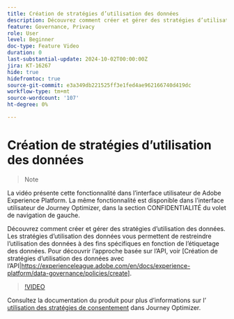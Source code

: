 ```yaml
---
title: Création de stratégies d’utilisation des données
description: Découvrez comment créer et gérer des stratégies d’utilisation des données.
feature: Governance, Privacy
role: User
level: Beginner
doc-type: Feature Video
duration: 0
last-substantial-update: 2024-10-02T00:00:00Z
jira: KT-16267
hide: true
hidefromtoc: true
source-git-commit: e3a349db221525ff3e1fed4ae962166740d419dc
workflow-type: tm+mt
source-wordcount: '107'
ht-degree: 0%

---
```



# Création de stratégies d’utilisation des données

>>[!NOTE]
>>
La vidéo présente cette fonctionnalité dans l’interface utilisateur de Adobe Experience Platform. La même fonctionnalité est disponible dans l’interface utilisateur de Journey Optimizer, dans la section CONFIDENTIALITÉ du volet de navigation de gauche.

Découvrez comment créer et gérer des stratégies d’utilisation des données. Les stratégies d’utilisation des données vous permettent de restreindre l’utilisation des données à des fins spécifiques en fonction de l’étiquetage des données. Pour découvrir l’approche basée sur l’API, voir [Création de stratégies d’utilisation des données avec l’API|https://experienceleague.adobe.com/en/docs/experience-platform/data-governance/policies/create].

>[!VIDEO](https://video.tv.adobe.com/v/32977/?learn=on)

Consultez la documentation du produit pour plus d’informations sur l’ [utilisation des stratégies de consentement](https://experienceleague.adobe.com/en/docs/journey-optimizer/using/privacy/consent/consent-restricted) dans Journey Optimizer.

